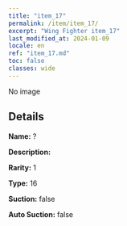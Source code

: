 ```yaml
---
title: "item_17"
permalink: /item/item_17/
excerpt: "Wing Fighter item_17"
last_modified_at: 2024-01-09
locale: en
ref: "item_17.md"
toc: false
classes: wide
---
```



 No image



## Details

 **Name:** ? 

 **Description:** 

 **Rarity:** 1 

 **Type:** 16 

 **Suction:** false 

 **Auto Suction:** false 


